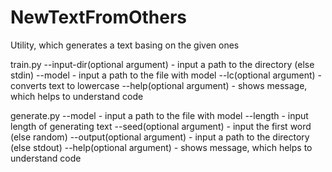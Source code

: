 # NewTextFromOthers
Utility, which generates a text basing on the given ones

train.py
--input-dir(optional argument) - input a path to the directory (else stdin)
--model - input a path to the file with model
--lc(optional argument) - converts text to lowercase
--help(optional argument) - shows message, which helps to understand code

generate.py
--model -  input a path to the file with model
--length - input length of generating text
--seed(optional argument) - input the first word (else random)
--output(optional argument) - input a path to the directory (else stdout)
--help(optional argument) - shows message, which helps to understand code
